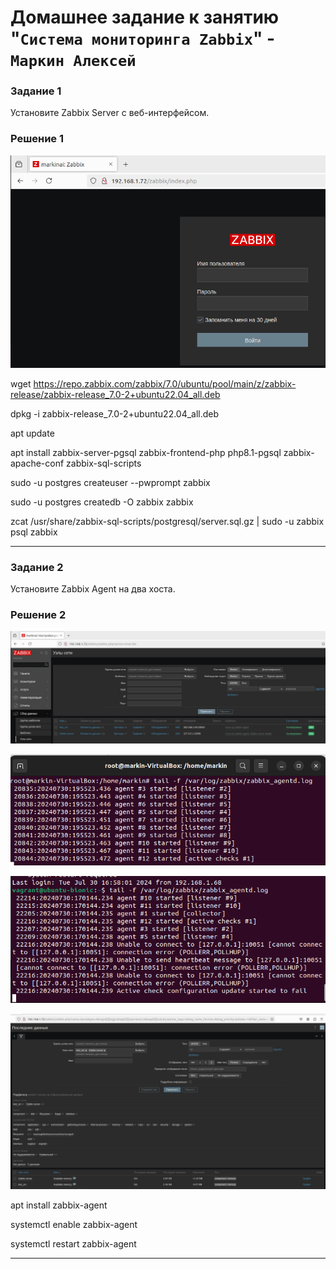 # Домашнее задание к занятию "`Система мониторинга Zabbix`" - `Маркин Алексей`

### Задание 1

Установите Zabbix Server с веб-интерфейсом.

### Решение 1

![Скриншот 1](https://github.com/Markin-AI/9-02/blob/main/img/1-1.png)

 wget https://repo.zabbix.com/zabbix/7.0/ubuntu/pool/main/z/zabbix-release/zabbix-release_7.0-2+ubuntu22.04_all.deb
 
 dpkg -i zabbix-release_7.0-2+ubuntu22.04_all.deb
 
 apt update
 
 apt install zabbix-server-pgsql zabbix-frontend-php php8.1-pgsql zabbix-apache-conf zabbix-sql-scripts
 
 sudo -u postgres createuser --pwprompt zabbix
 
 sudo -u postgres createdb -O zabbix zabbix
 
 zcat /usr/share/zabbix-sql-scripts/postgresql/server.sql.gz | sudo -u zabbix psql zabbix

---

### Задание 2

Установите Zabbix Agent на два хоста.

### Решение 2

![Скриншот 1](https://github.com/Markin-AI/9-02/blob/main/img/2-1.png)

![Скриншот 2](https://github.com/Markin-AI/9-02/blob/main/img/2-2.png)

![Скриншот 3](https://github.com/Markin-AI/9-02/blob/main/img/2-3.png)

![Скриншот 4](https://github.com/Markin-AI/9-02/blob/main/img/2-4.png)

 apt install zabbix-agent
 
 systemctl enable zabbix-agent
 
 systemctl restart zabbix-agent

---
